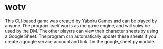 # wotv
This CLI-based game was created by Yaboku Games and can be played by anyone.
The program itself works as the game engine, and will soley be used by the DM.
The other players can view their character sheets by using a Google Sheet.
The program can automatically update these sheets if you create a 
google service account and link it in the google_sheet.py module.